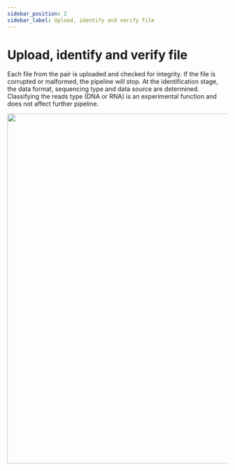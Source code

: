 ```yaml
---
sidebar_position: 2
sidebar_label: Upload, identify and verify file
---
```


# Upload, identify and verify file

Each file from the pair is uploaded and checked for integrity. If the file is corrupted or malformed, the pipeline will stop.
At the identification stage, the data format, sequencing type and data source are determined.
Classifying the reads type (DNA or RNA) is an experimental function and does not affect further pipeline.

<p align="center">
<img src="../img/eng/19-upload-identify-verify.png" width="800"/>
</p>